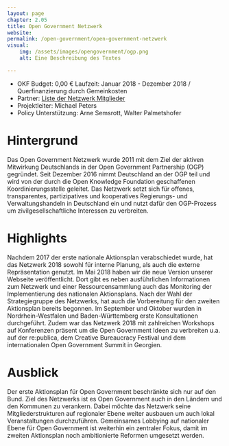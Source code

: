 ```yaml
---
layout: page
chapter: 2.05
title: Open Government Netzwerk
website:
permalink: /open-government/open-government-netzwerk
visual:
    img: /assets/images/opengovernment/ogp.png
    alt: Eine Beschreibung des Textes

---
```


* OKF Budget: 0,00 € Laufzeit: Januar 2018 - Dezember 2018 / Querfinanzierung durch Gemeinkosten 
* Partner: [Liste der Netzwerk Mitglieder](https://opengovpartnership.de/open-gov-netzwerk/) 
* Projektleiter: Michael Peters 
* Policy Unterstützung: Arne Semsrott, Walter Palmetshofer


# Hintergrund

Das Open Government Netzwerk wurde 2011 mit dem Ziel der aktiven Mitwirkung Deutschlands in der Open Government Partnership (OGP) gegründet. Seit Dezember 2016 nimmt Deutschland an der OGP teil und wird von der durch die Open Knowledge Foundation geschaffenen Koordinierungsstelle geleitet. Das Netzwerk setzt sich für offenes, transparentes, partizipatives und kooperatives Regierungs- und Verwaltungshandeln in Deutschland ein und nutzt dafür den OGP-Prozess um zivilgesellschaftliche Interessen zu verbreiten. 


# Highlights

Nachdem 2017 der erste nationale Aktionsplan verabschiedet wurde, hat das Netzwerk 2018 sowohl für interne Planung, als auch die externe Repräsentation genutzt. Im Mai 2018 haben wir die neue Version unserer Webseite veröffentlicht. Dort gibt es neben ausführlichen Informationen zum Netzwerk und einer Ressourcensammlung auch das Monitoring der Implementierung des nationalen Aktionsplans. Nach der Wahl der Strategiegruppe des Netzwerks, hat auch die Vorbereitung für den zweiten Aktionsplan bereits begonnen. Im September und Oktober wurden in Nordrhein-Westfalen und Baden-Württemberg erste Konsultationen durchgeführt. Zudem war das Netzwerk 2018 mit zahlreichen Workshops auf Konferenzen präsent um die Open Government Ideen zu verbreiten u.a. auf der re:publica, dem Creative Bureaucracy Festival und dem internationalen Open Government Summit in Georgien. 


# Ausblick 

Der erste Aktionsplan für Open Government beschränkte sich nur auf den Bund. Ziel des Netzwerks ist es Open Government auch in den Ländern und den Kommunen zu verankern. Dabei möchte das Netzwerk seine Mitgliederstrukturen auf regionaler Ebene weiter ausbauen um auch lokal Veranstaltungen durchzuführen. Gemeinsames Lobbying auf nationaler Ebene für Open Government ist weiterhin ein zentraler Fokus, damit im zweiten Aktionsplan noch ambitionierte Reformen umgesetzt werden. 
